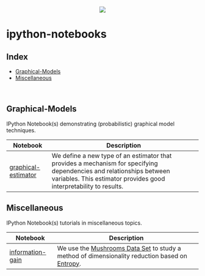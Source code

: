 <br/>
<p align="center">
  <img src="https://sebastianraschka.com/images/blog/2014/install_python_sci_pkgs/python_sci_pack_ing.png">
</p>

# ipython-notebooks

## Index

* [Graphical-Models](#graphical-models)
* [Miscellaneous](#miscellaneous)
<br>

## Graphical-Models

IPython Notebook(s) demonstrating (probabilistic) graphical model techniques.

| Notebook | Description |
|--------------------------------------------------------------------------------------------------------------|-------------------------------------------------------------------------------------------------------------------------------------------------------------------|
| [graphical-estimator](https://github.com/siryog90/ipython-notebooks/blob/master/graphical_estimator/GraphicalEstimator.ipynb) | We define a new type of an estimator that provides a mechanism for specifying dependencies and relationships between variables. This estimator provides good interpretability to results. |

## Miscellaneous

IPython Notebook(s) tutorials in miscellaneous topics.

| Notebook | Description |
|--------------------------------------------------------------------------------------------------------------|-------------------------------------------------------------------------------------------------------------------------------------------------------------------|
| [information-gain](https://github.com/siryog90/ipython-notebooks/blob/master/misc/information_gain.ipynb) | We use the [Mushrooms Data Set](https://archive.ics.uci.edu/ml/datasets/mushroom) to study a method of dimensionality reduction based on [Entropy](https://en.wikipedia.org/wiki/Entropy#Information_theory). |
